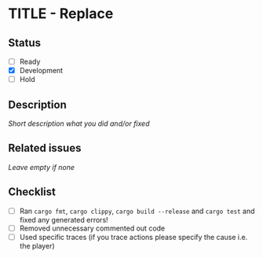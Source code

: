 # TITLE - Replace

## Status

- [ ] Ready 
- [x] Development
- [ ] Hold

## Description

_Short description what you did and/or fixed_

## Related issues

_Leave empty if none_

## Checklist

- [ ] Ran `cargo fmt`, `cargo clippy`, `cargo build --release` and `cargo test` and fixed any generated errors!
- [ ] Removed unnecessary commented out code
- [ ] Used specific traces (if you trace actions please specify the cause i.e. the player)
